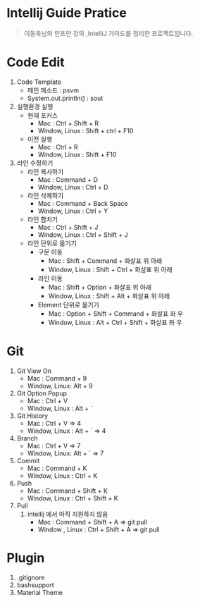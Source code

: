 # Intellij Guide Pratice

> 이동욱님의 인프런 강의 ,IntelliJ 가이드를 정리한 프로젝트입니다.

# Code Edit
1. Code Template
   - 메인 메소드 : psvm
   - System.out.println() : sout
2. 실행환경 실행
   - 현재 포커스 
     - Mac : Ctrl + Shift + R
     - Window, Linux : Shift + ctrl + F10
   - 이전 실행 
     - Mac : Ctrl + R
     - Window, Linux : Shift + F10
3. 라인 수정하기 
   - 라인 복사하기
     - Mac : Command + D
     - Window, Linux : Ctrl + D
   - 라인 삭제하기
     - Mac : Command + Back Space
     - Window, Linux : Ctrl + Y
   - 라인 합치기
     - Mac : Ctrl + Shift + J
     - Window, Linux : Ctrl + Shift + J
   - 라인 단위로 옮기기
     - 구문 이동
       - Mac : Shift + Command + 화살표 위 아래 
       - Window, Linux : Shift + Ctrl + 화살표 위 아래
     - 라인 이동
       - Mac : Shift + Option + 화살표 위 아래
       - Window, Linux : Shift + Alt + 화살표 위 아래
     - Element 단위로 옮기기
       - Mac : Option + Shift + Command + 화살표 좌 우 
       - Window, Linux : Alt + Ctrl + Shift + 화살표 좌 우
# Git

1. Git View On
   - Mac : Command + 9
   - Window, Linux: Alt + 9
2. Git Option Popup
   - Mac : Ctrl + V
   - Window, Linux : Alt + `
3. Git History
   - Mac : Ctrl + V => 4
   - Window, Linux : Alt + ` => 4
4. Branch
   - Mac : Ctrl + V => 7
   - Window, Linux: Alt + ` => 7
5. Commit
   - Mac : Command + K
   - Window, Linux : Ctrl + K
6. Push
   - Mac : Command + Shift + K
   - Window, Linux : Ctrl + Shift + K
7. Pull
   1. intellij 에서 아직 지원하지 않음
      - Mac : Command + Shift + A => git pull
      - Window , Linux : Ctrl + Shift + A => git pull


# Plugin

1. .gitignore
2. bashsupport
3. Material Theme